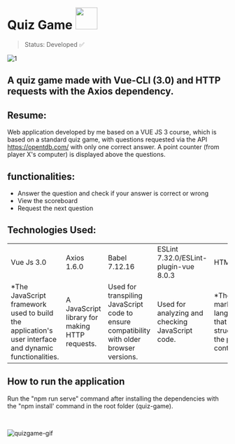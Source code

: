 # Quiz Game <img style="width: 50px;" src="https://github.com/sammsts/Quiz-Game/assets/100657343/1e454be5-ec14-42bc-bdfe-4efa3f63f914" />

> Status: Developed ✅

![1](https://github.com/sammsts/Quiz-Game/assets/100657343/35e93bd1-4be3-4a6c-bfe0-7a50e0f1b9d5)

## A quiz game made with Vue-CLI (3.0) and HTTP requests with the Axios dependency.

## Resume:

Web application developed by me based on a VUE JS 3 course, which is based on a standard quiz game, with questions requested via the API https://opentdb.com/ with only one correct answer. A point counter (from player X's computer) is displayed above the questions.

## functionalities:

+ Answer the question and check if your answer is correct or wrong
+ View the scoreboard
+ Request the next question

## Technologies Used:

<table>
  <tr>
    <td>Vue Js 3.0</td>
    <td>Axios 1.6.0</td>
    <td>Babel 7.12.16</td>
    <td>ESLint 7.32.0/ESLint-plugin-vue 8.0.3</td>
    <td>HTML</td>
    <td>SASS/SCSS</td>
  </tr>
  <tr>
    <td>*The JavaScript framework used to build the application's user interface and dynamic functionalities.</td>
    <td>A JavaScript library for making HTTP requests.</td>
    <td>Used for transpiling JavaScript code to ensure compatibility with older browser versions.</td>
    <td>Used for analyzing and checking JavaScript code.</td>
    <td>*The markup language that structures the page content.</td>
    <td>*CSS preprocessors that allow for more advanced styling in stylesheets.</td>
  </tr>
</table>

## How to run the application

Run the "npm run serve" command after installing the dependencies with the "npm install' command in the root folder (quiz-game).

<br>

![quizgame-gif](https://github.com/sammsts/Quiz-Game/assets/100657343/d3b60f9e-2730-442b-9f47-df8fc30ede8b)
